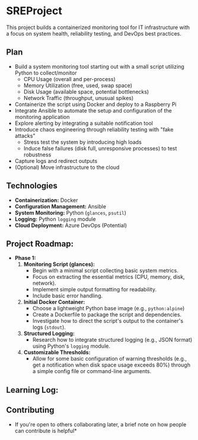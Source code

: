 SREProject
==========

This project builds a containerized monitoring tool for IT infrastructure with a focus on system health, reliability testing, and DevOps best practices.

Plan
----

-   Build a system monitoring tool starting out with a small script utilizing Python to collect/monitor
    -   CPU Usage (overall and per-process)
    -   Memory Utilization (free, used, swap space)
    -   Disk Usage (available space, potential bottlenecks)
    -   Network Traffic (throughput, unusual spikes)
-   Containerize the script using Docker and deploy to a Raspberry Pi
-   Integrate Ansible to automate the setup and configuration of the monitoring application
-   Explore alerting by integrating a suitable notification tool
-   Introduce chaos engineering through reliability testing with "fake attacks"
    -   Stress test the system by introducing high loads
    -   Induce false failures (disk full, unresponsive processes) to test robustness
-   Capture logs and redirect outputs
-   (Optional) Move infrastructure to the cloud

Technologies
------------

-   **Containerization:** Docker
-   **Configuration Management:** Ansible
-   **System Monitoring:** Python (`glances`, `psutil`)
-   **Logging:** Python `logging` module
-   **Cloud Deployment:** Azure DevOps (Potential)

Project Roadmap:
----------------

-   **Phase 1:**
    1.  **Monitoring Script (glances):**
        -   Begin with a minimal script collecting basic system metrics.
        -   Focus on extracting the essential metrics (CPU, memory, disk, network).
        -   Implement simple output formatting for readability.
        -   Include basic error handling.
    2.  **Initial Docker Container:**
        -   Choose a lightweight Python base image (e.g., `python:alpine`)
        -   Create a Dockerfile to package the script and dependencies.
        -   Investigate how to direct the script's output to the container's logs (`stdout`).
    3.  **Structured Logging:**
        -   Research how to integrate structured logging (e.g., JSON format) using Python's `logging` module.
    4.  **Customizable Thresholds:**
        -   Allow for some basic configuration of warning thresholds (e.g., get a notification when disk space usage exceeds 80%) through a simple config file or command-line arguments.

Learning Log:
-------------

Contributing
------------

-   If you're open to others collaborating later, a brief note on how people can contribute is helpful*